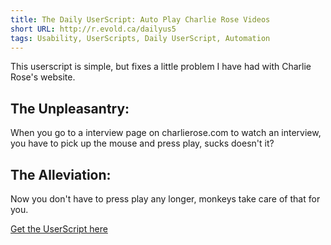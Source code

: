 ```yaml
---
title: The Daily UserScript: Auto Play Charlie Rose Videos
short URL: http://r.evold.ca/dailyus5
tags: Usability, UserScripts, Daily UserScript, Automation
---
```

This userscript is simple, but fixes a little problem I have had with Charlie Rose's website.
</p>

<h2>The Unpleasantry:</h2>
<p>
When you go to a interview page on <a hrev="http://www.charlierose.com/" title="Charlie Rose" rel="external" rev="vote-for" target="_blank">charlierose.com</a> to watch an interview, you have to pick up the mouse and press play, sucks doesn't it?
</p>

<h2>The Alleviation:</h2>
<p>
Now you don't have to press play any longer, monkeys take care of that for you.
</p>

<p>
<a href="http://userscripts.org/scripts/show/54273" title="" rel="external nofollow" rev="vote-for description" target="_blank">Get the UserScript here</a>
